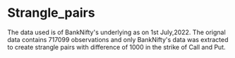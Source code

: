 # Strangle_pairs
The data used is of BankNifty's underlying as on 1st July,2022. The orignal data contains 717099 observations and only BankNifty's data was extracted to create strangle pairs with difference of 1000 in the strike of Call and Put.
